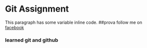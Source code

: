 # Git Assignment
This paragraph has some variable inline code.
##prova
follow me on [facebook](https://www.facebook.com/nuzhaztabassum.prova/)
### learned git and github

